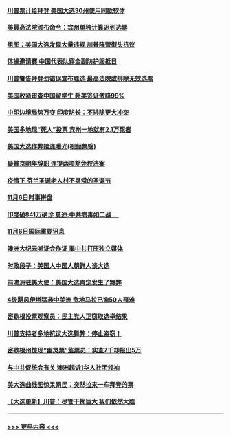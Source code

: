 #### [川普票计给拜登 美国大选30州使用同款软体](../pages/prog202/a102981387.md?t=11071851) 
#### [美最高法院颁布命令：宾州单独计算迟到选票](../pages/prog202/a102981329.md?t=11071851) 
#### [组图：美国大选发现大量违规 川普阵营街头抗议](../pages/prog202/a102981133.md?t=11071851) 
#### [体操邀请赛 中国代表队穿全副防护服抵日](../pages/prog202/a102981150.md?t=11071851) 
#### [川普警告拜登勿错误宣布胜选 最高法院或排除无效选票](../pages/prog202/a102981091.md?t=11071851) 
#### [美国收紧审查中国留学生 赴美签证激降99%](../pages/prog202/a102981128.md?t=11071851) 
#### [中印边境局势万变 印度防长：不排除更大冲突](../pages/prog202/a102981116.md?t=11071851) 
#### [美国多地现“死人”投票 宾州一地就有2.1万死者](../pages/prog202/a102981089.md?t=11071851) 
#### [美国大选作弊接连曝光(视频集锦)](../pages/prog202/a102981021.md?t=11071851) 
#### [疑普京明年辞职 连提两项豁免权法案](../pages/prog202/a102980685.md?t=11071851) 
#### [疫情下 芬兰圣诞老人村不寻常的圣诞节](../pages/prog202/a102980913.md?t=11071851) 
#### [11月6日时事拼盘](../pages/prog202/a102980906.md?t=11071851) 
#### [印度破841万确诊 莫迪:中共病毒如二战  　](../pages/prog202/a102980750.md?t=11071851) 
#### [11月6日国际重要讯息](../pages/prog202/a102980583.md?t=11071851) 
#### [澳洲大纪元听证会作证 揭中共打压独立媒体](../pages/prog202/a102980509.md?t=11071851) 
#### [时政段子：美国人中国人朝鲜人谈大选](../pages/prog202/a102980510.md?t=11071851) 
#### [前澳洲驻美大使：美国大选肯定发生了舞弊](../pages/prog202/a102980492.md?t=11071851) 
#### [4级飓风伊塔猛袭中美洲 危地马拉已逾50人罹难](../pages/prog202/a102980382.md?t=11071851) 
#### [密歇根投票观察员：民主党人正窃取选举结果](../pages/prog202/a102980312.md?t=11071851) 
#### [川普支持者多地抗议大选舞弊：停止盗窃！](../pages/prog202/a102980292.md?t=11071851) 
#### [密歇根州惊现“幽灵票”监票员：实查7千却报出5万](../pages/prog202/a102980278.md?t=11071851) 
#### [与中共促统会有关 澳洲起诉1华人社团领袖](../pages/prog202/a102979677.md?t=11071851) 
#### [美大选曲线图惊呆网民：突然拉来一车拜登的票](../pages/prog202/a102980229.md?t=11071851) 
#### [【大选更新】川普：尽管干扰巨大 我们依然大胜](../pages/prog202/a102977799.md?t=11071851) 

----
#### [ >>> 更早内容 <<< ](../indexes/prog202-earlier.md)
